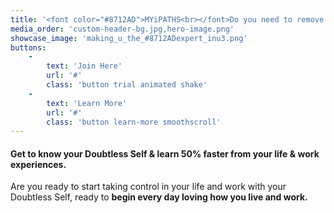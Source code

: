 ```yaml
---
title: '<font color="#8712AD">MYiPATHS<br></font>Do you need to remove self doubt from your relationships and professional roles?'''
media_order: 'custom-header-bg.jpg,hero-image.png'
showcase_image: 'making_u_the_#8712ADexpert_inu3.png'
buttons:
    -
        text: 'Join Here'
        url: '#'
        class: 'button trial animated shake'
    -
        text: 'Learn More'
        url: '#'
        class: 'button learn-more smoothscroll'
---
```


#### **Get to know your Doubtless Self & learn 50% faster from your life & work experiences.**<br>
Are you ready to start taking control in your life and work with your Doubtless Self, ready to **begin every day loving how you live and work.**